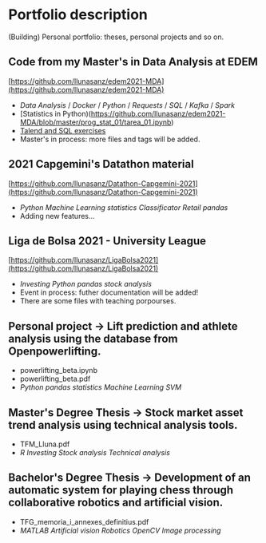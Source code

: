 # Portfolio description
(Building) Personal portfolio: theses, personal projects and so on.

## Code from my Master's in Data Analysis at EDEM
[https://github.com/llunasanz/edem2021-MDA](https://github.com/llunasanz/edem2021-MDA)
- *Data Analysis* / *Docker* / *Python* / *Requests* / *SQL* / *Kafka* / *Spark*
- [Statistics in Python)(https://github.com/llunasanz/edem2021-MDA/blob/master/prog_stat_01/tarea_01.ipynb)
- [Talend and SQL exercises](https://github.com/llunasanz/edem2021-MDA/blob/master/ejercicios_talend_lluna_.pdf)
- Master's in process: more files and tags will be added.

## 2021 Capgemini's Datathon material 
[https://github.com/llunasanz/Datathon-Capgemini-2021](https://github.com/llunasanz/Datathon-Capgemini-2021)
- *Python* *Machine Learning* *statistics* *Classificator* *Retail* *pandas*
- Adding new features...

## Liga de Bolsa 2021 - University League
[https://github.com/llunasanz/LigaBolsa2021](https://github.com/llunasanz/LigaBolsa2021)
- *Investing* *Python* *pandas* *stock analysis*
- Event in process: futher documentation will be added!
- There are some files with teaching porpourses.

## Personal project → Lift prediction and athlete analysis using the database from Openpowerlifting.
- powerlifting_beta.ipynb
- powerlifting_beta.pdf
- *Python* *pandas* *statistics* *Machine Learning* *SVM*

## Master's Degree Thesis → Stock market asset trend analysis using technical analysis tools.
- TFM_Lluna.pdf
- *R* *Investing* *Stock analysis* *Technical analysis* 

## Bachelor's Degree Thesis → Development of an automatic system for playing chess through collaborative robotics and artificial vision.
- TFG_memoria_i_annexes_definitius.pdf
- *MATLAB* *Artificial vision* *Robotics* *OpenCV* *Image processing*


